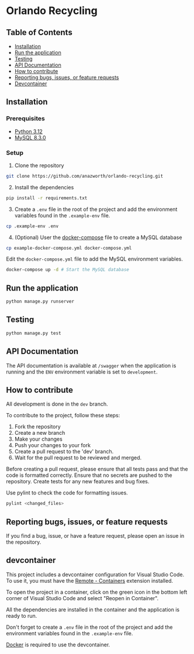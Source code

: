# Orlando Recycling

## Table of Contents
- [Installation](#installation)
- [Run the application](#run-the-application)
- [Testing](#testing)
- [API Documentation](#api-documentation)
- [How to contribute](#how-to-contribute)
- [Reporting bugs, issues, or feature requests](#reporting-bugs-issues-or-feature-requests)
- [Devcontainer](#devcontainer)

## Installation

### Prerequisites
- [Python 3.12](https://www.python.org/downloads/)
- [MySQL 8.3.0](https://dev.mysql.com/downloads/mysql/)

### Setup

1. Clone the repository

```bash
git clone https://github.com/anazworth/orlando-recycling.git
```

2. Install the dependencies

```bash
pip install -r requirements.txt
```

3. Create a `.env` file in the root of the project and add the environment variables found in the `.example-env` file.

```bash
cp .example-env .env
```

4. (Optional) User the [docker-compose](https://docs.docker.com/compose/) file to create a MySQL database

```bash
cp example-docker-compose.yml docker-compose.yml
```

Edit the `docker-compose.yml` file to add the MySQL environment variables.

```bash
docker-compose up -d # Start the MySQL database
```

## Run the application

```bash
python manage.py runserver
```

## Testing

```bash
python manage.py test
```

## API Documentation

The API documentation is available at `/swagger` when the application is running and the `ENV` environment variable is set to `development`.

## How to contribute

All development is done in the `dev` branch.

To contribute to the project, follow these steps:

1. Fork the repository
2. Create a new branch
3. Make your changes
4. Push your changes to your fork
5. Create a pull request to the 'dev' branch.
6. Wait for the pull request to be reviewed and merged.

Before creating a pull request, please ensure that all tests pass and that the code is formatted correctly. Ensure that no secrets are pushed to the repository. Create tests for any new features and bug fixes.

Use pylint to check the code for formatting issues.

```bash
pylint <changed_files>
```

## Reporting bugs, issues, or feature requests

If you find a bug, issue, or have a feature request, please open an issue in the repository.

## devcontainer

This project includes a devcontainer configuration for Visual Studio Code. To use it, you must have the [Remote - Containers](https://marketplace.visualstudio.com/items?itemName=ms-vscode-remote.remote-containers) extension installed.

To open the project in a container, click on the green icon in the bottom left corner of Visual Studio Code and select "Reopen in Container".

All the dependencies are installed in the container and the application is ready to run.

Don't forget to create a `.env` file in the root of the project and add the environment variables found in the `.example-env` file.

[Docker](https://docker.com) is required to use the devcontainer.